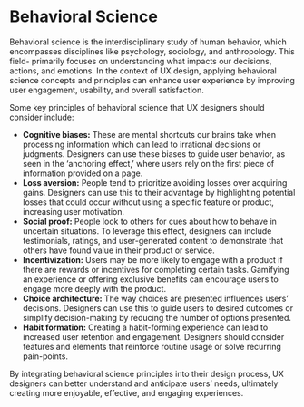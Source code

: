 # Behavioral Science

Behavioral science is the interdisciplinary study of human behavior, which encompasses disciplines like psychology, sociology, and anthropology. This field- primarily focuses on understanding what impacts our decisions, actions, and emotions. In the context of UX design, applying behavioral science concepts and principles can enhance user experience by improving user engagement, usability, and overall satisfaction.

Some key principles of behavioral science that UX designers should consider include:

- **Cognitive biases:** These are mental shortcuts our brains take when processing information which can lead to irrational decisions or judgments. Designers can use these biases to guide user behavior, as seen in the ‘anchoring effect,’ where users rely on the first piece of information provided on a page.
- **Loss aversion:** People tend to prioritize avoiding losses over acquiring gains. Designers can use this to their advantage by highlighting potential losses that could occur without using a specific feature or product, increasing user motivation.
- **Social proof:** People look to others for cues about how to behave in uncertain situations. To leverage this effect, designers can include testimonials, ratings, and user-generated content to demonstrate that others have found value in their product or service.
- **Incentivization:** Users may be more likely to engage with a product if there are rewards or incentives for completing certain tasks. Gamifying an experience or offering exclusive benefits can encourage users to engage more deeply with the product.
- **Choice architecture:** The way choices are presented influences users’ decisions. Designers can use this to guide users to desired outcomes or simplify decision-making by reducing the number of options presented.
- **Habit formation:** Creating a habit-forming experience can lead to increased user retention and engagement. Designers should consider features and elements that reinforce routine usage or solve recurring pain-points.

By integrating behavioral science principles into their design process, UX designers can better understand and anticipate users’ needs, ultimately creating more enjoyable, effective, and engaging experiences.
